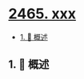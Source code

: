 # [2465. xxx](https://github.com/Tdahuyou/TNotes.leetcode/tree/main/notes/2465.%20xxx)

<!-- region:toc -->

- [1. 📝 概述](#1--概述)

<!-- endregion:toc -->

## 1. 📝 概述
